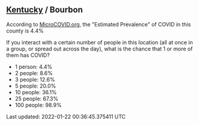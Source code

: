 
## [Kentucky](/united-states/kentucky) / Bourbon

According to [MicroCOVID.org](http://microcovid.org),
the "Estimated Prevalence" of COVID in this county is 4.4%

If you interact with a certain number of people in this location
(all at once in a group, or spread out across the day), what is the chance that
1 or more of them has COVID?

- 1 person: 4.4%
- 2 people: 8.6%
- 3 people: 12.6%
- 5 people: 20.0%
- 10 people: 36.1%
- 25 people: 67.3%
- 100 people: 98.9%

Last updated: 2022-01-22 00:36:45.375411 UTC
